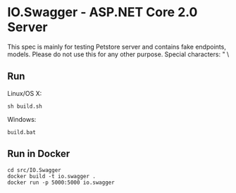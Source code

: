 # IO.Swagger - ASP.NET Core 2.0 Server

This spec is mainly for testing Petstore server and contains fake endpoints, models. Please do not use this for any other purpose. Special characters: \" \\

## Run

Linux/OS X:

```
sh build.sh
```

Windows:

```
build.bat
```

## Run in Docker

```
cd src/IO.Swagger
docker build -t io.swagger .
docker run -p 5000:5000 io.swagger
```
